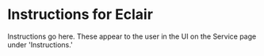 # Instructions for Eclair

Instructions go here.  These appear to the user in the UI on the Service page under 'Instructions.'
